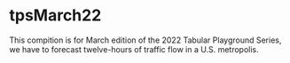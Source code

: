 # tpsMarch22

This compition is for March edition of the 2022 Tabular Playground Series, we have to forecast twelve-hours of traffic flow in a U.S. metropolis. 
